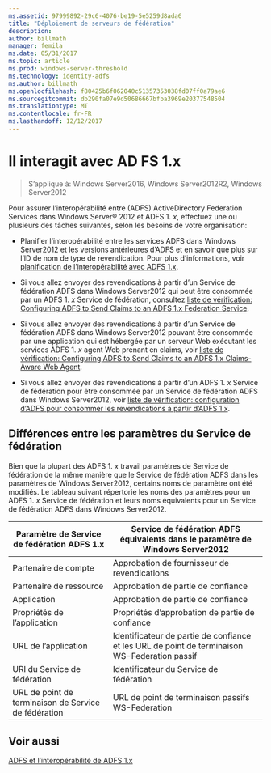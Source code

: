 ```yaml
---
ms.assetid: 97999892-29c6-4076-be19-5e5259d8ada6
title: "Déploiement de serveurs de fédération"
description: 
author: billmath
manager: femila
ms.date: 05/31/2017
ms.topic: article
ms.prod: windows-server-threshold
ms.technology: identity-adfs
ms.author: billmath
ms.openlocfilehash: f80425b6f062040c51357353038fd07ff0a79ae6
ms.sourcegitcommit: db290fa07e9d50686667bfba3969e20377548504
ms.translationtype: MT
ms.contentlocale: fr-FR
ms.lasthandoff: 12/12/2017
---
```

# <a name="interoperating-with-ad-fs-1x"></a>Il interagit avec AD FS 1.x

>S’applique à: Windows Server2016, Windows Server2012R2, Windows Server2012

Pour assurer l’interopérabilité entre \(ADFS\) ActiveDirectory Federation Services dans Windows Server® 2012 et ADFS 1. *x*, effectuez une ou plusieurs des tâches suivantes, selon les besoins de votre organisation:  
  
-   Planifier l’interopérabilité entre les services ADFS dans Windows Server2012 et les versions antérieures d’ADFS et en savoir que plus sur l’ID de nom de type de revendication. Pour plus d’informations, voir [planification de l’interopérabilité avec ADFS 1.x](https://technet.microsoft.com/library/ff678040.aspx).  
  
-   Si vous allez envoyer des revendications à partir d’un Service de fédération ADFS dans Windows Server2012 qui peut être consommée par un ADFS 1. *x* Service de fédération, consultez [liste de vérification: Configuring ADFS to Send Claims to an ADFS 1.x Federation Service](Checklist--Configuring-AD-FS-to-Send-Claims-to-an-AD-FS-1.x-Federation-Service.md).  
  
-   Si vous allez envoyer des revendications à partir d’un Service de fédération ADFS dans Windows Server2012 pouvant être consommée par une application qui est hébergée par un serveur Web exécutant les services ADFS 1. *x* agent Web prenant en claims\, voir [liste de vérification: Configuring ADFS to Send Claims to an ADFS 1.x Claims-Aware Web Agent](Checklist--Configuring-AD-FS-to-Send-Claims-to-an-AD-FS-1.x-Claims-Aware-Web-Agent.md).  
  
-   Si vous allez envoyer des revendications à partir d’un ADFS 1. *x* Service de fédération pour être consommée par un Service de fédération ADFS dans Windows Server2012, voir [liste de vérification: configuration d’ADFS pour consommer les revendications à partir d’ADFS 1.x](Checklist--Configuring-AD-FS--to-Consume-Claims-from-AD-FS-1.x.md).  
  
## <a name="differences-between-federation-service-settings"></a>Différences entre les paramètres du Service de fédération  
Bien que la plupart des ADFS 1. *x* travail paramètres de Service de fédération de la même manière que le Service de fédération ADFS dans les paramètres de Windows Server2012, certains noms de paramètre ont été modifiés. Le tableau suivant répertorie les noms des paramètres pour un ADFS 1. *x* Service de fédération et leurs noms équivalents pour un Service de fédération ADFS dans Windows Server2012.  
  
|Paramètre de Service de fédération ADFS 1.x|Service de fédération ADFS équivalents dans le paramètre de Windows Server2012  
|----------------------------------------|---------------------------------------------------------------------------------------------------------- 
|Partenaire de compte|Approbation de fournisseur de revendications  
|Partenaire de ressource|Approbation de partie de confiance 
|Application|Approbation de partie de confiance  
|Propriétés de l’application|Propriétés d’approbation de partie de confiance  
|URL de l’application|Identificateur de partie de confiance et les URL de point de terminaison WS-Federation passif  
|URI du Service de fédération|Identificateur du Service de fédération  
|URL de point de terminaison de Service de fédération|URL de point de terminaison passifs WS-Federation  
  
## <a name="see-also"></a>Voir aussi  
[ADFS et l’interopérabilité de ADFS 1.x](https://go.microsoft.com/fwlink/?LinkId=200776)  
  


